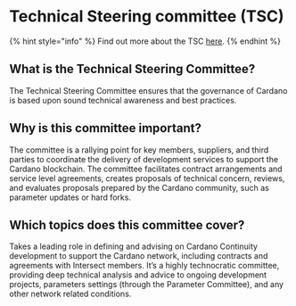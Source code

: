 # Technical Steering committee (TSC)

{% hint style="info" %}
Find out more about the TSC [here](https://intersect.gitbook.io/intersect-committee-spaces/v/intersect-technical-steering-committee).
{% endhint %}

## What is the Technical Steering Committee?

The Technical Steering Committee ensures that the governance of Cardano is based upon sound technical awareness and best practices.&#x20;

## Why is this committee important?

The committee is a rallying point for key members, suppliers, and third parties to coordinate the delivery of development services to support the Cardano blockchain. The committee facilitates contract arrangements and service level agreements, creates proposals of technical concern, reviews, and evaluates proposals prepared by the Cardano community, such as parameter updates or hard forks.&#x20;

## Which topics does this committee cover?

Takes a leading role in defining and advising on Cardano Continuity development to support the Cardano network, including contracts and agreements with Intersect members. It’s a highly technocratic committee, providing deep technical analysis and advice to ongoing development projects, parameters settings (through the Parameter Committee), and any other network related conditions.
